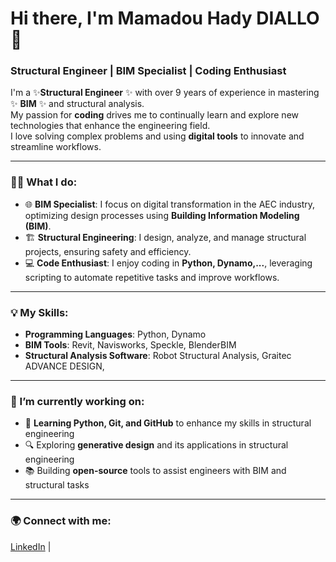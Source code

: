 # Hi there, I'm Mamadou Hady DIALLO 👋

### Structural Engineer | BIM Specialist | Coding Enthusiast

I'm a ✨**Structural Engineer** ✨ with over 9 years of experience in mastering ✨ **BIM** ✨ and structural analysis.  
My passion for **coding** drives me to continually learn and explore new technologies that enhance the engineering field.  
I love solving complex problems and using **digital tools** to innovate and streamline workflows.

---

### 👨‍💻 What I do:

- 🌐 **BIM Specialist**: I focus on digital transformation in the AEC industry, optimizing design processes using **Building Information Modeling (BIM)**.  
- 🏗️ **Structural Engineering**: I design, analyze, and manage structural projects, ensuring safety and efficiency.  
- 💻 **Code Enthusiast**: I enjoy coding in **Python, Dynamo,...**, leveraging scripting to automate repetitive tasks and improve workflows.

---

### 💡 My Skills:

- **Programming Languages**: Python, Dynamo  
- **BIM Tools**: Revit, Navisworks, Speckle, BlenderBIM 
- **Structural Analysis Software**: Robot Structural Analysis, Graitec ADVANCE DESIGN,  

---

### 🎯 I’m currently working on:

- 🧠 **Learning Python, Git, and GitHub** to enhance my skills in structural engineering
- 🔍 Exploring **generative design** and its applications in structural engineering  
- 📚 Building **open-source** tools to assist engineers with BIM and structural tasks

---

### 🌍 Connect with me:

[LinkedIn](www.linkedin.com/in/mhdingbi) | 

<!--  
**MHDINGBI/MHDINGBI** is a ✨ _special_ ✨ repository because its `README.md` (this file) appears on your GitHub profile.

Here are some ideas to get you started:

- 🔭 I’m currently working on ...
- 🌱 I’m currently learning ...
- 👯 I’m looking to collaborate on ...
- 🤔 I’m looking for help with ...
- 💬 Ask me about ...
- 📫 How to reach me: ...
- 😄 Pronouns: ...
- ⚡ Fun fact: ...
-->
